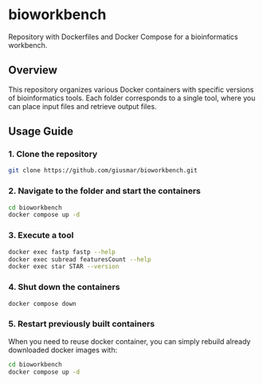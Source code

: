 # bioworkbench
Repository with Dockerfiles and Docker Compose for a bioinformatics workbench.

## Overview
This repository organizes various Docker containers with specific versions of bioinformatics tools.
Each folder corresponds to a single tool, where you can place input files and retrieve output files.

## Usage Guide

### 1. Clone the repository

```bash
git clone https://github.com/giusmar/bioworkbench.git
```

### 2. Navigate to the folder and start the containers

```bash
cd bioworkbench
docker compose up -d
```

### 3. Execute a tool

```bash
docker exec fastp fastp --help
docker exec subread featuresCount --help
docker exec star STAR --version
```

### 4. Shut down the containers

```bash
docker compose down
```

### 5. Restart previously built containers

When you need to reuse docker container, you can simply rebuild already downloaded docker images with:

```bash
cd bioworkbench
docker compose up -d
```
